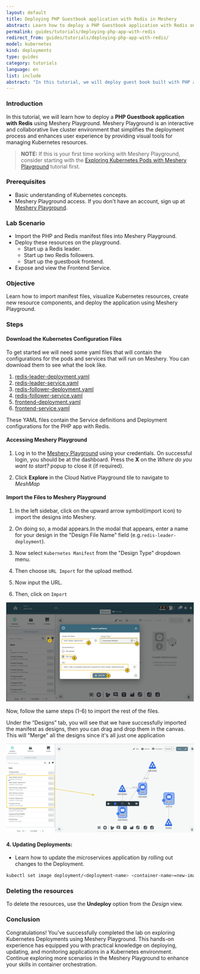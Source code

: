 ```yaml
---
layout: default
title: Deploying PHP Guestbook application with Redis in Meshery
abstract: Learn how to deploy a PHP Guestbook application with Redis on Kubernetes using Meshery.
permalink: guides/tutorials/deploying-php-app-with-redis
redirect_from: guides/tutorials/deploying-php-app-with-redis/
model: kubernetes
kind: deployments
type: guides
category: tutorials
language: en
list: include
abstract: "In this tutorial, we will deploy guest book built with PHP and Redis in Kubernetes. We will make use of Meshery Playground in an interactive live cluster environment."
---
```


### Introduction

In this tutorial, we will learn how to deploy a **PHP Guestbook application with Redis** using Meshery Playground. Meshery Playground is an interactive and collaborative live cluster environment that simplifies the deployment process and enhances user experience by providing visual tools for managing Kubernetes resources.

> **NOTE:** If this is your first time working with Meshery Playground, consider starting with the [Exploring Kubernetes Pods with Meshery Playground](https://docs.meshery.io/guides/tutorials/kubernetes-pods) tutorial first.

### Prerequisites
- Basic understanding of Kubernetes concepts.
- Meshery Playground access. If you don't have an account, sign up at [Meshery Playground](https://meshery.layer5.io/play).

### Lab Scenario
- Import the PHP and Redis manifest files into Meshery Playground.
- Deploy these resources on the playground.
    - Start up a Redis leader.
    - Start up two Redis followers.
    - Start up the guestbook frontend.
- Expose and view the Frontend Service.


### Objective
Learn how to import manifest files, visualize Kubernetes resources, create new resource components, and deploy the application using Meshery Playground.


### Steps

#### Download the Kubernetes Configuration Files

To get started we will need some yaml files that will contain the configurations for the pods and services that will run on Meshery. You can download them to see what the look like.
1. [redis-leader-deployment.yaml](https://k8s.io/examples/application/guestbook/redis-leader-deployment.yaml)
2. [redis-leader-service.yaml](https://k8s.io/examples/application/guestbook/redis-leader-service.yaml)
3. [redis-follower-deployment.yaml](https://k8s.io/examples/application/guestbook/redis-follower-deployment.yaml)
4. [redis-follower-service.yaml](https://k8s.io/examples/application/guestbook/redis-follower-service.yaml)
5. [frontend-deployment.yaml](https://k8s.io/examples/application/guestbook/frontend-deployment.yaml)
6. [frontend-service.yaml](https://k8s.io/examples/application/guestbook/frontend-service.yaml)

These YAML files contain the Service definitions and Deployment configurations for the PHP app with Redis.

#### Accessing Meshery Playground

1. Log in to the [Meshery Playground](https://meshery.layer5.io/) using your credentials. On successful login, you should be at the dashboard. Press the **X** on the _Where do you want to start?_ popup to close it (if required).

2. Click **Explore** in the Cloud Native Playground tile to navigate to _MeshMap_


#### Import the Files to Meshery Playground

1. In the left sidebar, click on the upward arrow symbol(import icon) to import the designs into Meshery.

2. On doing so, a modal appears.In the modal that appears, enter a name for your design in the "Design File Name" field (e.g.`redis-leader-deployment`).

3. Now select `Kubernetes Manifest` from the "Design Type" dropdown menu.

4. Then choose `URL Import` for the upload method.

5. Now input the URL.

6. Then, click on `Import`

![Import redis-leader-deployment](./screenshots/redis-leader-deployment.png)


Now, follow the same steps (1-6) to import the rest of the files.

Under the “Designs” tab, you will see that we have successfully imported the manifest as designs, then you can drag and drop them in the canvas. This will "Merge" all the designs since it's all just one application

![merging all designs](./screenshots/app-canvas.png)


#### 4. **Updating Deployments:**
   - Learn how to update the microservices application by rolling out changes to the Deployment.

```bash
kubectl set image deployment/<deployment-name> <container-name>=new-image:tag
```

### Deleting the resources

To delete the resources, use the **Undeploy** option from the _Design_ view.


### Conclusion
Congratulations! You've successfully completed the lab on exploring Kubernetes Deployments using Meshery Playground. This hands-on experience has equipped you with practical knowledge on deploying, updating, and monitoring applications in a Kubernetes environment. Continue exploring more scenarios in the Meshery Playground to enhance your skills in container orchestration.
